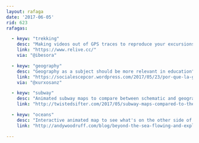 ```yaml
---
layout: rafaga
date: '2017-06-05'
rid: 623
rafagas:

  - keyw: "trekking"
    desc: "Making videos out of GPS traces to reproduce your excursions"
    link: "https://www.relive.cc/"
    via: "@ibesora"

  - keyw: "geography"
    desc: "Geography as a subject should be more relevant in education"
    link: "https://socialescepcor.wordpress.com/2017/05/23/por-que-la-geografia-deberia-importar-mas-que-nunca/"
    via: "@xurxosanz"

  - keyw: "subway"
    desc: "Animated subway maps to compare between schematic and geographic"
    link: "http://twistedsifter.com/2017/05/subway-maps-compared-to-their-actual-geography/"

  - keyw: "oceans"
    desc: "Interactive animated map to see what's on the other side of the ocean"
    link: "http://andywoodruff.com/blog/beyond-the-sea-flowing-and-exploding-edition/lea"

---
```

